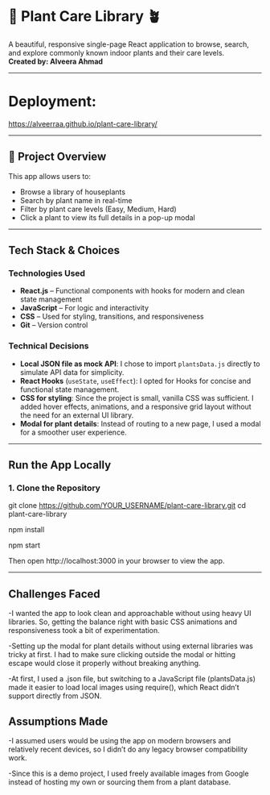 # 🌿 Plant Care Library 🪴

A beautiful, responsive single-page React application to browse, search, and explore commonly known indoor plants and their care levels.  
**Created by: Alveera Ahmad**

---
# Deployment: 

https://alveerraa.github.io/plant-care-library/

---

## 🧩 Project Overview

This app allows users to:

- Browse a library of houseplants
- Search by plant name in real-time
- Filter by plant care levels (Easy, Medium, Hard)
- Click a plant to view its full details in a pop-up modal

---

## Tech Stack & Choices

### Technologies Used
- **React.js** – Functional components with hooks for modern and clean state management
- **JavaScript** – For logic and interactivity
- **CSS** – Used for styling, transitions, and responsiveness
- **Git** – Version control

### Technical Decisions
- **Local JSON file as mock API**: I chose to import `plantsData.js` directly to simulate API data for simplicity.
- **React Hooks** (`useState`, `useEffect`): I opted for Hooks for concise and functional state management.
- **CSS for styling**: Since the project is small, vanilla CSS was sufficient. I added hover effects, animations, and a responsive grid layout without the need for an external UI library.
- **Modal for plant details**: Instead of routing to a new page, I used a modal for a smoother user experience.

---

## Run the App Locally

### 1. Clone the Repository

git clone https://github.com/YOUR_USERNAME/plant-care-library.git
cd plant-care-library

npm install

npm start

Then open http://localhost:3000 in your browser to view the app.

---

## Challenges Faced

-I wanted the app to look clean and approachable without using heavy UI libraries. So, getting the balance right with basic CSS animations and responsiveness took a bit of experimentation.

-Setting up the modal for plant details without using external libraries was tricky at first. I had to make sure clicking outside the modal or hitting escape would close it properly without breaking anything.

-At first, I used a .json file, but switching to a JavaScript file (plantsData.js) made it easier to load local images using require(), which React didn’t support directly from JSON.

## Assumptions Made

-I assumed users would be using the app on modern browsers and relatively recent devices, so I didn’t do any legacy browser compatibility work.

-Since this is a demo project, I used freely available images from Google instead of hosting my own or sourcing them from a plant database.
